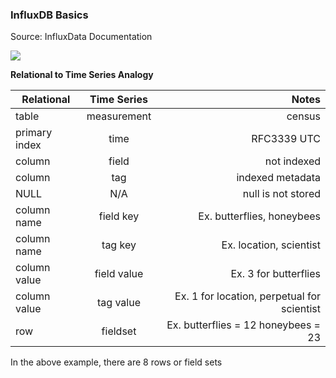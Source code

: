 ### InfluxDB Basics

Source: InfluxData Documentation

<img src="https://itjumpstart.files.wordpress.com/2016/03/influxdb.png">

**Relational to Time Series Analogy**

| Relational    | Time Series   | Notes                |
| ------------- |:-------------:| --------------------:|
| table         | measurement   | census               |
| primary index | time          | RFC3339 UTC          |
| column        | field         | not indexed          |
| column        | tag           | indexed metadata     |
| NULL          | N/A           | null is not stored |
| column name   | field key     | Ex. butterflies, honeybees   |
| column name   | tag key       | Ex. location, scientist   |
| column value  | field value   | Ex. 3 for butterflies           |
| column value  | tag value     | Ex. 1 for location, perpetual for scientist |
| row           | fieldset     | Ex. butterflies = 12 honeybees = 23 |

In the above example, there are 8 rows or field sets


